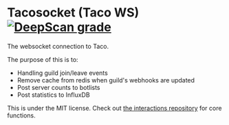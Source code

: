 # Tacosocket (Taco WS) [![DeepScan grade](https://deepscan.io/api/teams/11934/projects/19517/branches/509041/badge/grade.svg)](https://deepscan.io/dashboard#view=project&tid=11934&pid=19517&bid=509041)
The websocket connection to Taco.

The purpose of this is to:
- Handling guild join/leave events
- Remove cache from redis when guild's webhooks are updated
- Post server counts to botlists
- Post statistics to InfluxDB

This is under the MIT license. Check out [the interactions repository](https://github.com/trello-talk/TacoInteractions) for core functions.
